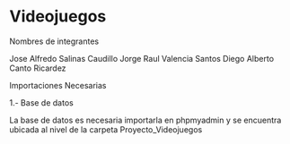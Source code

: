 # Videojuegos

Nombres de integrantes

Jose Alfredo Salinas Caudillo
Jorge Raul Valencia Santos
Diego Alberto Canto Ricardez

Importaciones Necesarias 

1.- Base de datos

La base de datos es necesaria importarla en phpmyadmin y 
se encuentra ubicada al nivel de la carpeta Proyecto_Videojuegos
